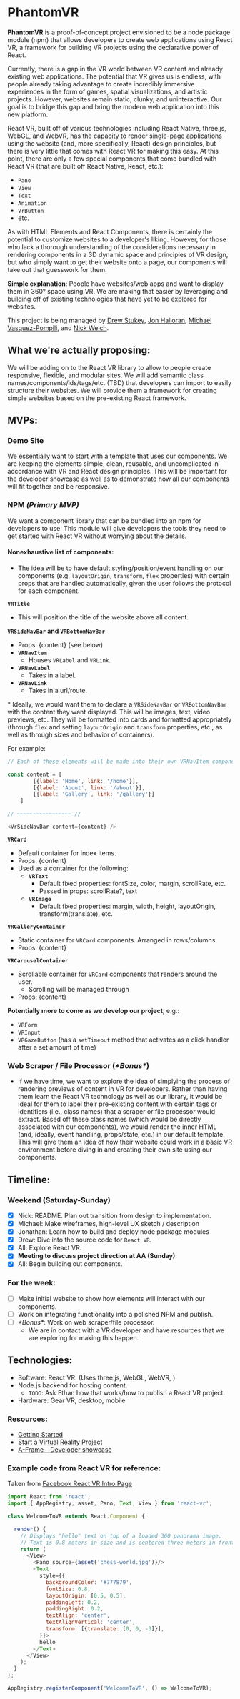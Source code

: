 # PhantomVR

**PhantomVR** is a proof-of-concept project envisioned to be a node package module (npm) that allows developers to create web applications using React VR, a framework for building VR projects using the declarative power of React. 

Currently, there is a gap in the VR world between VR content and already existing web applications. The potential that VR gives us is endless, with people already taking advantage to create incredibly immersive experiences in the form of games, spatial visualizations, and artistic projects. However, websites remain static, clunky, and uninteractive. Our goal is to bridge this gap and bring the modern web application into this new platform.

React VR, built off of various technologies including React Native, three.js, WebGL, and WebVR, has the capacity to render single-page applications using the website (and, more specifically, React) design principles, but there is very little that comes with React VR for making this easy. At this point, there are only a few special components that come bundled with React VR (that are built off React Native, React, etc.):

- `Pano`
- `View`
- `Text`
- `Animation`
- `VrButton`
- etc.

As with HTML Elements and React Components, there is certainly the potential to customize websites to a developer's liking. However, for those who lack a thorough understanding of the considerations necessary in rendering components in a 3D dynamic space and principles of VR design, but who simply want to get their website onto a page, our components will take out that guesswork for them. 

**Simple explanation**: People have websites/web apps and want to display them in 360° space using VR. We are making that easier by leveraging and building off of existing technologies that have yet to be explored for websites.

This project is being managed by [Drew Stukey](https://github.com/stukey524), [Jon Halloran](https://github.com/JonHalloran), [Michael Vasquez-Pompili](https://github.com/Mpompili), and [Nick Welch](https://github.com/nwelchr).

## What we're actually proposing:
We will be adding on to the React VR library to allow to people create responsive, flexible, and modular sites. We will add semantic class names/components/ids/tags/etc. (TBD) that developers can import to easily structure their websites. We will provide them a framework for creating simple websites based on the pre-existing React framework.

## MVPs:

### Demo Site

We essentially want to start with a template that uses our components. We are keeping the elements simple, clean, reusable, and uncomplicated in accordance with VR and React design principles. This will be important for the developer showcase as well as to demonstrate how all our components will fit together and be responsive.

### NPM *(Primary MVP)*

We want a component library that can be bundled into an npm for developers to use. This module will give developers the tools they need to get started with React VR without worrying about the details.

#### Nonexhaustive list of components:
- The idea will be to have default styling/position/event handling on our components (e.g. `layoutOrigin`, `transform`, `flex` properties) with certain props that are handled automatically, given the user follows the protocol for each component.

**`VRTitle`**
- This will position the title of the website above all content.

**`VRSideNavBar` and `VRBottomNavBar`**
- Props: {content} (see below)
- **`VRNavItem`**
    - Houses `VRLabel` and `VRLink`.
- **`VRNavLabel`**
    - Takes in a label.
- **`VRNavLink`**
    - Takes in a url/route.

\* Ideally, we would want them to declare a `VRSideNavBar` or `VRBottomNavBar` with the content they want displayed. This will be images, text, video previews, etc. They will be formatted into cards and formatted appropriately (through `flex` and setting `layoutOrigin` and `transform` properties, etc., as well as through sizes and behavior of containers).

For example:
```javascript
// Each of these elements will be made into their own VRNavItem component with corresponding VRNavLabel and VRNavLink components.

const content = [
        [{label: 'Home', link: '/home'}],
        [{label: 'About', link: '/about'}],
        [{label: 'Gallery', link: '/gallery'}]
    ]

// ~~~~~~~~~~~~~~~~~ //

<VrSideNavBar content={content} />
```

**`VRCard`**
- Default container for index items.
- Props: {content}
- Used as a container for the following:
    - **`VRText`**
        - Default fixed properties: fontSize, color, margin, scrollRate, etc.
        - Passed in props: scrollRate?, text
    - **`VRImage`**
        - Default fixed properties: margin, width, height, layoutOrigin, transform(translate), etc.

**`VRGalleryContainer`**
- Static container for `VRCard` components. Arranged in rows/columns.
- Props: {content}

**`VRCarouselContainer`**
- Scrollable container for `VRCard` components that renders around the user.
    - Scrolling will be managed through 
- Props: {content}

**Potentially more to come as we develop our project**, e.g.:
- `VRForm`
- `VRInput`
- `VRGazeButton` (has a `setTimeout` method that activates as a click handler after a set amount of time)

### Web Scraper / File Processor (*\*Bonus\**)
- If we have time, we want to explore the idea of simplying the process of rendering previews of content in VR for developers. Rather than having them learn the React VR technology as well as our library, it would be ideal for them to label their pre-existing content with certain tags or identifiers (i.e., class names) that a scraper or file processor would extract. Based off these class names (which would be directly associated with our components), we would render the inner HTML (and, ideally, event handling, props/state, etc.) in our default template. This will give them an idea of how their website could work in a basic VR environment before diving in and creating their own site using our components.

## Timeline:
### Weekend (Saturday-Sunday)
- [x] Nick: README. Plan out transition from design to implementation.
- [x] Michael: Make wireframes, high-level UX sketch / description
- [x] Jonathan: Learn how to build and deploy node package modules
- [x] Drew: Dive into the source code for `React VR`.
- [x] All: Explore React VR.
- [x] **Meeting to discuss project direction at AA (Sunday)**
- [x] All: Begin building out components.

### For the week:
- [ ] Make initial website to show how elements will interact with our components.
- [ ] Work on integrating functionality into a polished NPM and publish.
- [ ] *\*Bonus\**: Work on web scraper/file processor.
    - We are in contact with a VR developer and have resources that we are exploring for making this happen.

## Technologies:
- Software: React VR. (Uses three.js, WebGL, WebVR, )
- Node.js backend for hosting content. 
    - `TODO`: Ask Ethan how that works/how to publish a React VR project.
- Hardware: Gear VR, desktop, mobile

### Resources:
- [Getting Started](https://facebook.github.io/react-vr/docs/getting-started.html#content)
- [Start a Virtual Reality Project](https://egghead.io/lessons/react-start-a-virtual-reality-project-using-the-react-vr-cli-a3bf79ec)
- [A-Frame – Developer showcase](https://aframe.io/)

### Example code from React VR for reference:
Taken from [Facebook React VR Intro Page](https://facebook.github.io/react-vr/docs/tutorial.html#content)

```javascript
import React from 'react';
import { AppRegistry, asset, Pano, Text, View } from 'react-vr';

class WelcomeToVR extends React.Component {

  render() {
    // Displays "hello" text on top of a loaded 360 panorama image.
    // Text is 0.8 meters in size and is centered three meters in front of you.
    return (
      <View>
        <Pano source={asset('chess-world.jpg')}/>
        <Text
          style={{
            backgroundColor: '#777879',
            fontSize: 0.8,
            layoutOrigin: [0.5, 0.5],
            paddingLeft: 0.2,
            paddingRight: 0.2,
            textAlign: 'center',
            textAlignVertical: 'center',
            transform: [{translate: [0, 0, -3]}],
          }}>
          hello
        </Text>
      </View>
    );
  }
};

AppRegistry.registerComponent('WelcomeToVR', () => WelcomeToVR);
```

